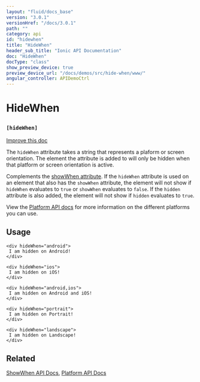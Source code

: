 ```yaml
---
layout: "fluid/docs_base"
version: "3.0.1"
versionHref: "/docs/3.0.1"
path: ""
category: api
id: "hidewhen"
title: "HideWhen"
header_sub_title: "Ionic API Documentation"
doc: "HideWhen"
docType: "class"
show_preview_device: true
preview_device_url: "/docs/demos/src/hide-when/www/"
angular_controller: APIDemoCtrl 
---
```










<h1 class="api-title">
<a class="anchor" name="hide-when" href="#hide-when"></a>

HideWhen
<h3><code>[hideWhen]</code></h3>






</h1>

<a class="improve-v2-docs" href="http://github.com/driftyco/ionic/edit/master/src/components/show-hide-when/hide-when.ts#L4">
Improve this doc
</a>






<p>The <code>hideWhen</code> attribute takes a string that represents a plaform or screen orientation.
The element the attribute is added to will only be hidden when that platform or screen orientation is active.</p>
<p>Complements the <a href="../ShowWhen">showWhen attribute</a>. If the <code>hideWhen</code> attribute is used on an
element that also has the <code>showWhen</code> attribute, the element will not show if <code>hideWhen</code> evaluates
to <code>true</code> or <code>showWhen</code> evaluates to <code>false</code>. If the <code>hidden</code> attribute is also added, the element
will not show if <code>hidden</code> evaluates to <code>true</code>.</p>
<p>View the <a href="../../../platform/Platform">Platform API docs</a> for more information on the different
platforms you can use.</p>




<!-- @usage tag -->

<h2><a class="anchor" name="usage" href="#usage"></a>Usage</h2>

<pre><code class="lang-html">&lt;div hideWhen=&quot;android&quot;&gt;
 I am hidden on Android!
&lt;/div&gt;

&lt;div hideWhen=&quot;ios&quot;&gt;
 I am hidden on iOS!
&lt;/div&gt;

&lt;div hideWhen=&quot;android,ios&quot;&gt;
 I am hidden on Android and iOS!
&lt;/div&gt;

&lt;div hideWhen=&quot;portrait&quot;&gt;
 I am hidden on Portrait!
&lt;/div&gt;

&lt;div hideWhen=&quot;landscape&quot;&gt;
 I am hidden on Landscape!
&lt;/div&gt;
</code></pre>




<!-- @property tags -->



<!-- instance methods on the class -->




<!-- related link -->

<h2><a class="anchor" name="related" href="#related"></a>Related</h2>

<a href="../ShowWhen">ShowWhen API Docs</a>,
<a href="../../../platform/Platform">Platform API Docs</a><!-- end content block -->


<!-- end body block -->

